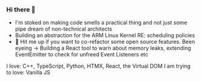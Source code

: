 ### Hi there 👋

<!--
**witherScript/witherScript** is a ✨ _special_ ✨ repository because its `README.md` (this file) appears on your GitHub profile.

Here are some ideas to get you started:

-->
- I'm stoked on making code smells a practical thing and not just some pipe dream of non-technical architects
- Building an abstraction for the ARM Linux Kernel RE: scheduling policies
- 💬 Hit me up if you want to co-refactor some open source features. 
Been eyeing -> Building a React tool to warn about memory leaks, extending EventEmitter to check for unfreed Event Listeners etc

 I love: C++, TypeScript, Python, HTMX, React, the Virtual DOM
 I am trying to love: Vanilla JS

